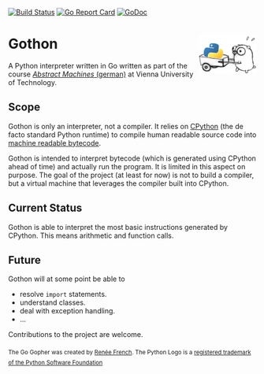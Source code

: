 [![Build Status](https://travis-ci.org/flowlo/gothon.svg?branch=master)](https://travis-ci.org/flowlo/gothon) [![Go Report Card](http://goreportcard.com/badge/flowlo/gothon)](http://goreportcard.com/report/flowlo/gothon) [![GoDoc](https://godoc.org/github.com/flowlo/gothon?status.svg)](https://godoc.org/github.com/flowlo/gothon)

# Gothon <img src="gothon.png" alt="Gothon Logo" align="right" />

A Python interpreter written in Go written as part of the course [*Abstract Machines* (german)](http://www.complang.tuwien.ac.at/andi/185966.html) at Vienna University of Technology.

## Scope

Gothon is only an interpreter, not a compiler. It relies on [CPython](https://wiki.python.org/moin/CPython) (the de facto standard Python runtime) to compile human readable source code into [machine readable bytecode](https://docs.python.org/3/library/dis.html).

Gothon is intended to interpret bytecode (which is generated using CPython ahead of time) and actually run the program. It is limited in this aspect on purpose. The goal of the project (at least for now) is not to build a compiler, but a virtual machine that leverages the compiler built into CPython.

## Current Status

Gothon is able to interpret the most basic instructions generated by CPython. This means arithmetic and function calls.

## Future

Gothon will at some point be able to

 * resolve `import` statements.
 * understand classes.
 * deal with exception handling.
 * ...

Contributions to the project are welcome.

<sub>The Go Gopher was created by [Renée French](http://reneefrench.blogspot.co.at/). The Python Logo is a [registered trademark of the Python Software Foundation](https://www.python.org/psf/trademarks/)</sub>
